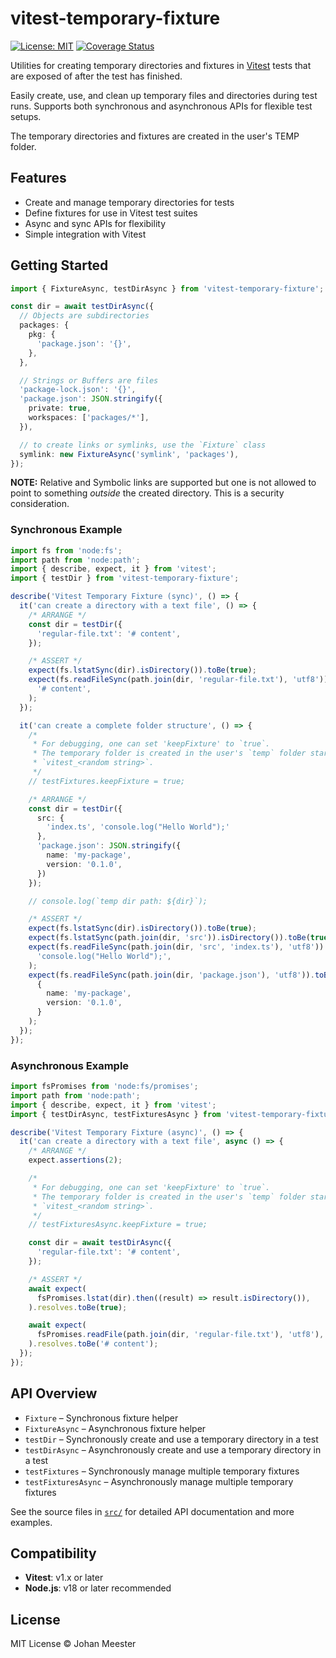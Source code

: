 # vitest-temporary-fixture

[![License: MIT](https://img.shields.io/badge/License-MIT-yellow.svg)](LICENSE)
[![Coverage Status](https://img.shields.io/badge/coverage-reports-green)](./reports/coverage/index.html)

Utilities for creating temporary directories and fixtures in [Vitest](https://vitest.dev/) tests that are exposed of after the test has finished.

Easily create, use, and clean up temporary files and directories during test runs. Supports both synchronous and asynchronous APIs for flexible test setups.

The temporary directories and fixtures are created in the user's TEMP folder.

## Features

- Create and manage temporary directories for tests
- Define fixtures for use in Vitest test suites
- Async and sync APIs for flexibility
- Simple integration with Vitest

## Getting Started

```typescript
import { FixtureAsync, testDirAsync } from 'vitest-temporary-fixture';

const dir = await testDirAsync({
  // Objects are subdirectories
  packages: {
    pkg: {
      'package.json': '{}',
    },
  },

  // Strings or Buffers are files
  'package-lock.json': '{}',
  'package.json': JSON.stringify({
    private: true,
    workspaces: ['packages/*'],
  }),

  // to create links or symlinks, use the `Fixture` class
  symlink: new FixtureAsync('symlink', 'packages'),
});
```

**NOTE:** Relative and Symbolic links are supported but one is not allowed to point to something _outside_ the created directory. This is a security consideration.

### Synchronous Example

```typescript
import fs from 'node:fs';
import path from 'node:path';
import { describe, expect, it } from 'vitest';
import { testDir } from 'vitest-temporary-fixture';

describe('Vitest Temporary Fixture (sync)', () => {
  it('can create a directory with a text file', () => {
    /* ARRANGE */
    const dir = testDir({
      'regular-file.txt': '# content',
    });

    /* ASSERT */
    expect(fs.lstatSync(dir).isDirectory()).toBe(true);
    expect(fs.readFileSync(path.join(dir, 'regular-file.txt'), 'utf8')).toBe(
      '# content',
    );
  });

  it('can create a complete folder structure', () => {
    /*
     * For debugging, one can set 'keepFixture' to `true`.
     * The temporary folder is created in the user's `temp` folder starting with
     * `vitest_<random string>`.
     */
    // testFixtures.keepFixture = true;

    /* ARRANGE */
    const dir = testDir({
      src: {
        'index.ts', 'console.log("Hello World");'
      },
      'package.json': JSON.stringify({
        name: 'my-package',
        version: '0.1.0',
      })
    });

    // console.log(`temp dir path: ${dir}`);

    /* ASSERT */
    expect(fs.lstatSync(dir).isDirectory()).toBe(true);
    expect(fs.lstatSync(path.join(dir, 'src')).isDirectory()).toBe(true);
    expect(fs.readFileSync(path.join(dir, 'src', 'index.ts'), 'utf8')).toBe(
      'console.log("Hello World");',
    );
    expect(fs.readFileSync(path.join(dir, 'package.json'), 'utf8')).toBe(
      {
        name: 'my-package',
        version: '0.1.0',
      }
    );
  });
});
```

### Asynchronous Example

```typescript
import fsPromises from 'node:fs/promises';
import path from 'node:path';
import { describe, expect, it } from 'vitest';
import { testDirAsync, testFixturesAsync } from 'vitest-temporary-fixture';

describe('Vitest Temporary Fixture (async)', () => {
  it('can create a directory with a text file', async () => {
    /* ARRANGE */
    expect.assertions(2);

    /*
     * For debugging, one can set 'keepFixture' to `true`.
     * The temporary folder is created in the user's `temp` folder starting with
     * `vitest_<random string>`.
     */
    // testFixturesAsync.keepFixture = true;

    const dir = await testDirAsync({
      'regular-file.txt': '# content',
    });

    /* ASSERT */
    await expect(
      fsPromises.lstat(dir).then((result) => result.isDirectory()),
    ).resolves.toBe(true);

    await expect(
      fsPromises.readFile(path.join(dir, 'regular-file.txt'), 'utf8'),
    ).resolves.toBe('# content');
  });
});
```

## API Overview

- `Fixture` – Synchronous fixture helper
- `FixtureAsync` – Asynchronous fixture helper
- `testDir` – Synchronously create and use a temporary directory in a test
- `testDirAsync` – Asynchronously create and use a temporary directory in a test
- `testFixtures` – Synchronously manage multiple temporary fixtures
- `testFixturesAsync` – Asynchronously manage multiple temporary fixtures

See the source files in [`src/`](./src) for detailed API documentation and more examples.

## Compatibility

- **Vitest**: v1.x or later
- **Node.js**: v18 or later recommended

## License

MIT License © Johan Meester
